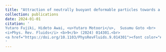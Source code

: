 ```yaml
---
title: "Attraction of neutrally buoyant deformable particles towards a vortex"
collection: publications
date: 2024-01-01
citation: '
Yutaro Fujiki, Hideto Awai, <u>Yutaro Motoori</u>,  Susumu Goto <br> 
<i>Phys. Rev. Fluids</i> <b>9</b> (2024) 014301.<br>
<a href="https://doi.org/10.1103/PhysRevFluids.9.014301"><font color="#0000FF">https://doi.org/10.1103/PhysRevFluids.9.014301</font></a>
'
---
```


